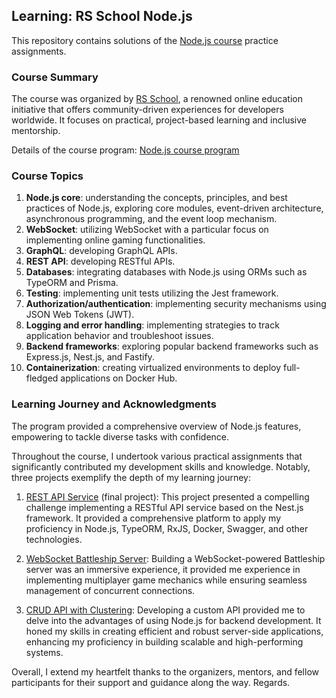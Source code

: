 ## Learning: RS School Node.js

This repository contains solutions of the [Node.js course](https://rs.school/courses/nodejs) practice assignments.


### Course Summary

The course was organized by [RS School](https://rollingscopes.com/), a renowned online education initiative that offers community-driven experiences for developers worldwide. It focuses on practical, project-based learning and inclusive mentorship. 

Details of the course program: [Node.js course program](https://github.com/rolling-Scopes-school/tasks/tree/master/node)

### Course Topics

1. **Node.js core**: understanding the concepts, principles, and best practices of Node.js, exploring core modules, event-driven architecture, asynchronous programming, and the event loop mechanism.
2. **WebSocket**: utilizing WebSocket with a particular focus on implementing online gaming functionalities.
3. **GraphQL**: developing GraphQL APIs.
4. **REST API**: developing RESTful APIs.
5. **Databases**: integrating databases with Node.js using ORMs such as TypeORM and Prisma.
6. **Testing**: implementing unit tests utilizing the Jest framework.
7.  **Authorization/authentication**: implementing security mechanisms using JSON Web Tokens (JWT).
8.  **Logging and error handling**: implementing strategies to track application behavior and troubleshoot issues.
9. **Backend frameworks**: exploring popular backend frameworks such as Express.js, Nest.js, and Fastify.
10. **Containerization**: creating virtualized environments to deploy full-fledged applications on Docker Hub.

### Learning Journey and Acknowledgments

The program provided a comprehensive overview of Node.js features, empowering to tackle diverse tasks with confidence.

Throughout the course, I undertook various practical assignments that significantly contributed my development skills and knowledge. Notably, three projects exemplify the depth of my learning journey:

1. [REST API Service](https://github.com/ant0x64/rss-node-rest_service) (final project): This project presented a compelling challenge implementing a RESTful API service based on the Nest.js framework. It provided a comprehensive platform to apply my proficiency in Node.js, TypeORM, RxJS, Docker, Swagger, and other technologies.
   
2. [WebSocket Battleship Server](https://github.com/ant0x64/rss-node-battleship): Building a WebSocket-powered Battleship server was an immersive experience, it provided me experience in implementing multiplayer game mechanics while ensuring seamless management of concurrent connections.
   
3. [CRUD API with Clustering](https://github.com/ant0x64/rss-node-crud_api): Developing a custom API provided me to delve into the advantages of using Node.js for backend development. It honed my skills in creating efficient and robust server-side applications, enhancing my proficiency in building scalable and high-performing systems.

Overall, I extend my heartfelt thanks to the organizers, mentors, and fellow participants for their support and guidance along the way. Regards.
